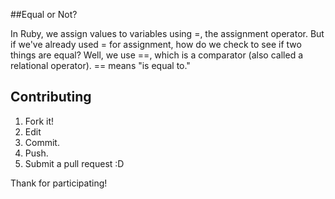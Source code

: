 
##Equal or Not?

In Ruby, we assign values to variables using =, the assignment operator. But if we've already used = for assignment, how do we check to see if two things are equal? Well, we use ==, which is a comparator (also called a relational operator). == means "is equal to." 



## Contributing

1. Fork it!
2. Edit
3. Commit.
4. Push.
5. Submit a pull request :D

Thank for participating!